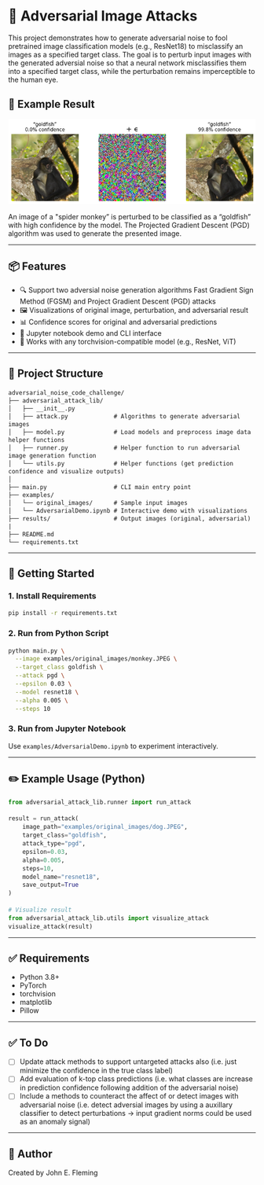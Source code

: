 # 🧠 Adversarial Image Attacks

This project demonstrates how to generate adversarial noise to fool pretrained image classification models (e.g., ResNet18) to misclassify an images as a specified target class. The goal is to perturb input images with the generated adversial noise so that a neural network misclassifies them into a specified target class, while the perturbation remains imperceptible to the human eye.

## 📸 Example Result

<p align="center">
  <img src="results/pgd_algorithm_result_overview.png" width="600" />
</p>

An image of a "spider monkey” is perturbed to be classified as a “goldfish” with high confidence by the model. The Projected Gradient Descent (PGD) algorithm was used to generate the presented image. 

---

## 📦 Features

- 🔍 Support two adversial noise generation algorithms Fast Gradient Sign Method (FGSM) and Project Gradient Descent (PGD) attacks
- 🖼️ Visualizations of original image, perturbation, and adversarial result
- 📊 Confidence scores for original and adversarial predictions
- 🧪 Jupyter notebook demo and CLI interface
- 🧠 Works with any torchvision-compatible model (e.g., ResNet, ViT)

---

## 📁 Project Structure

```
adversarial_noise_code_challenge/
├── adversarial_attack_lib/
│   ├── __init__.py           
│   ├── attack.py             # Algorithms to generate adversarial images
│   ├── model.py              # Load models and preprocess image data helper functions
│   ├── runner.py             # Helper function to run adversarial image generation function 
│   └── utils.py              # Helper functions (get prediction confidence and visualize outputs)
│
├── main.py                   # CLI main entry point
├── examples/
│   └── original_images/      # Sample input images
│   └── AdversarialDemo.ipynb # Interactive demo with visualizations
├── results/                  # Output images (original, adversarial)
|
├── README.md
└── requirements.txt
```

---

## 🚀 Getting Started

### 1. Install Requirements

```bash
pip install -r requirements.txt
```

### 2. Run from Python Script

```bash
python main.py \
  --image examples/original_images/monkey.JPEG \
  --target_class goldfish \
  --attack pgd \
  --epsilon 0.03 \
  --model resnet18 \
  --alpha 0.005 \
  --steps 10
```

### 3. Run from Jupyter Notebook

Use `examples/AdversarialDemo.ipynb` to experiment interactively.

---

## ✏️ Example Usage (Python)

```python
from adversarial_attack_lib.runner import run_attack

result = run_attack(
    image_path="examples/original_images/dog.JPEG",
    target_class="goldfish",
    attack_type="pgd",
    epsilon=0.03,
    alpha=0.005,
    steps=10,
    model_name="resnet18",
    save_output=True
)

# Visualize result
from adversarial_attack_lib.utils import visualize_attack
visualize_attack(result)
```

---

## ✅ Requirements

- Python 3.8+
- PyTorch
- torchvision
- matplotlib
- Pillow

---

## ✅ To Do

 - [ ] Update attack methods to support untargeted attacks also (i.e. just minimize the confidence in the true class label)
 - [ ] Add evaluation of k-top class predictions (i.e. what classes are increase in prediction confidence following addition of the adversarial noise)
 - [ ] Include a methods to counteract the affect of or detect images with adversarial noise (i.e. detect adversial images by using a auxillary classifier to detect perturbations -> input gradient norms could be used as an anomaly signal)

---

## 🧠 Author

Created by John E. Fleming 